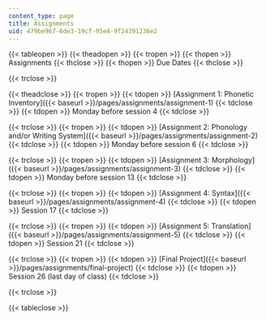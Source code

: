 ```yaml
---
content_type: page
title: Assignments
uid: 479be967-6de3-19cf-95e4-9f24391236e2
---
```


{{< tableopen >}}
{{< theadopen >}}
{{< tropen >}}
{{< thopen >}}
Assignments
{{< thclose >}}
{{< thopen >}}
Due Dates
{{< thclose >}}

{{< trclose >}}

{{< theadclose >}}
{{< tropen >}}
{{< tdopen >}}
[Assignment 1: Phonetic Inventory]({{< baseurl >}}/pages/assignments/assignment-1)
{{< tdclose >}}
{{< tdopen >}}
Monday before session 4
{{< tdclose >}}

{{< trclose >}}
{{< tropen >}}
{{< tdopen >}}
[Assignment 2: Phonology and/or Writing System]({{< baseurl >}}/pages/assignments/assignment-2)
{{< tdclose >}}
{{< tdopen >}}
Monday before session 6
{{< tdclose >}}

{{< trclose >}}
{{< tropen >}}
{{< tdopen >}}
[Assignment 3: Morphology]({{< baseurl >}}/pages/assignments/assignment-3)
{{< tdclose >}}
{{< tdopen >}}
Monday before session 13
{{< tdclose >}}

{{< trclose >}}
{{< tropen >}}
{{< tdopen >}}
[Assignment 4: Syntax]({{< baseurl >}}/pages/assignments/assignment-4)
{{< tdclose >}}
{{< tdopen >}}
Session 17
{{< tdclose >}}

{{< trclose >}}
{{< tropen >}}
{{< tdopen >}}
[Assignment 5: Translation]({{< baseurl >}}/pages/assignments/assignment-5)
{{< tdclose >}}
{{< tdopen >}}
Session 21
{{< tdclose >}}

{{< trclose >}}
{{< tropen >}}
{{< tdopen >}}
[Final Project]({{< baseurl >}}/pages/assignments/final-project)
{{< tdclose >}}
{{< tdopen >}}
Session 26 (last day of class)
{{< tdclose >}}

{{< trclose >}}

{{< tableclose >}}